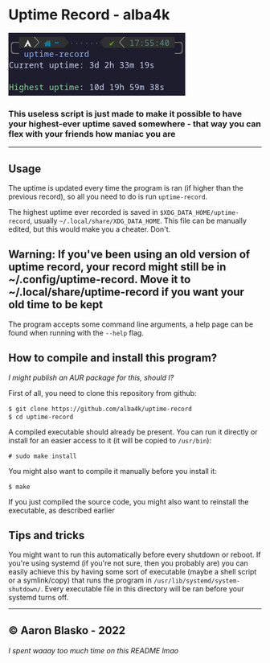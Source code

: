 # Uptime Record - alba4k

![uptime-record](images/screenshot.png)

### This useless script is just made to make it possible to have your highest-ever uptime saved somewhere - that way you can flex with your friends how maniac you are

---

## Usage

The uptime is updated every time the program is ran (if higher than the previous record), so all you need to do is run `uptime-record`.

The highest uptime ever recorded is saved in `$XDG_DATA_HOME/uptime-record`, usually `~/.local/share/XDG_DATA_HOME`. This file can be manually edited, but this would make you a cheater. Don't.

## **Warning**: If you've been using an old version of uptime record, your record might still be in ~/.config/uptime-record. Move it to ~/.local/share/uptime-record if you want your old time to be kept

The program accepts some command line arguments, a help page can be found when running with the `--help` flag. 

## How to compile and install this program?

_I might publish an AUR package for this, should I?_

First of all, you need to clone this repository from github:

```shell
$ git clone https://github.com/alba4k/uptime-record
$ cd uptime-record
```

A compiled executable should already be present. You can run it directly or install for an easier access to it (it will be copied to `/usr/bin`):

```shell
# sudo make install
```

You might also want to compile it manually before you install it:

```shell
$ make
```

If you just compiled the source code, you might also want to reinstall the executable, as described earlier

## Tips and tricks

You might want to run this automatically before every shutdown or reboot. If you're using systemd (if you're not sure, then you probably are) you can easily achieve this by having some sort of executable (maybe a shell script or a symlink/copy) that runs the program in `/usr/lib/systemd/system-shutdown/`. Every executable file in this directory will be ran before your systemd turns off.

---

## © Aaron Blasko - 2022
###### I spent waaay too much time on this README lmao
